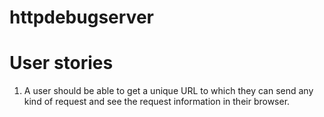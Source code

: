 # httpdebugserver


# User stories
1. A user should be able to get a unique URL to which they can send any kind of
   request and see the request information in their browser.
